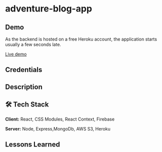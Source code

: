# adventure-blog-app

## Demo
As the backend is hosted on a free Heroku account, the application starts usually a few seconds late.

[Live demo](https://adventure-blog-app.web.app/)

## Credentials


## Description


## 🛠 Tech Stack

**Client:** React, CSS Modules, React Context, Firebase

**Server:** Node, Express,MongoDb, AWS S3, Heroku 

## Lessons Learned
